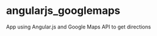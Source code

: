 angularjs_googlemaps
====================

App using Angular.js and Google Maps API to get directions
